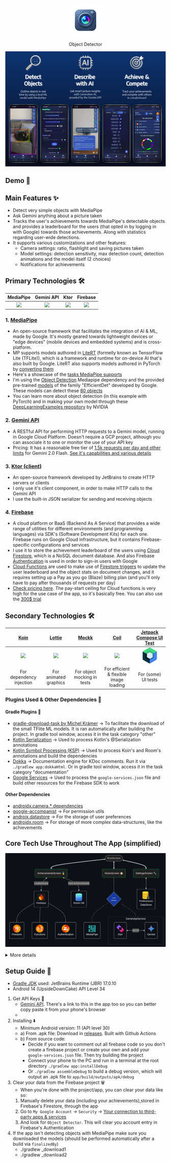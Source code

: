 <div align=center>
    <img width=100 src="./app/src/main/res/mipmap-xxxhdpi/app_icon_foreground.webp"/>
    <p>Object Detector</p>
</div>

<div align="center">
  <img style="max-height: 450px; object-fit: contain" src="./docs/Object_Detector_banner.jpg"  />
</div>

## Demo 🎥

## Main Features ✨
- Detect very simple objects with MediaPipe
- Ask Gemini anything about a picture taken
- Tracks the user's achievements towards MediaPipe's detectable objects and provides a leaderboard for the users (that opted in by logging in with Google) towards those achievements. Along with statistics regarding user-wide detections.
- It supports various customizations and other features: 
    - Camera settings: ratio, flashlight and saving pictures taken
    - Model settings: detection sensitivity, max detection count, detection animations and the model itself (2 choices)
    - Notifications for achievements

## Primary Technologies 🛠️
| MediaPipe | Gemini API | Ktor | Firebase |
|:-:|:-:|:-:|:-:|
| <img width="50" src='https://ai.google.dev/edge/mediapipe/images/mediapipe_icon.svg'> | <img width="50" src='https://uxwing.com/wp-content/themes/uxwing/download/brands-and-social-media/google-gemini-icon.png'> | <img width="50" src='https://resources.jetbrains.com/storage/products/company/brand/logos/Ktor_icon.png'> | <img width="50" src='https://firebase.google.com/static/images/brand-guidelines/logo-logomark.png'> |

### 1. [MediaPipe](https://github.com/google/mediapipe)
- An open-source framework that facilitates the integration of AI & ML, made by Google. It's mostly geared towards lightweight devices or "edge devices" (mobile devices and embedded systems) and is cross-platform. 
- MP supports models authored in [LiteRT](https://developers.googleblog.com/en/tensorflow-lite-is-now-litert/) (formelly known as TensorFlow Lite (TFLite)), which is a framework and runtime for on-device AI that's also built by Google. LiteRT also supports models authored in PyTorch by [converting them](https://ai.google.dev/edge/litert/models/convert_pytorch)
- Here's a showcase of the [tasks MediaPipe supports](https://mediapipe-studio.webapps.google.com/home)
- I'm using the [Object Detection](https://ai.google.dev/edge/mediapipe/solutions/vision/object_detector/android) Mediapipe dependency and the provided pre-trained [models](https://ai.google.dev/edge/mediapipe/solutions/vision/object_detector#models) of the family "EfficientDet" developed by Google. These models can detect these [80 objects](https://storage.googleapis.com/mediapipe-tasks/object_detector/labelmap.txt)
- You can learn more about object detection (in this example with PyTorch) and in making your own model through these [DeepLearningExamples repository](https://github.com/NVIDIA/DeepLearningExamples/blob/master/PyTorch/Detection/README.md) by NVIDIA

### 2. [Gemini API](https://aistudio.google.com/app/apikey)
- A RESTful API for performing HTTP requests to a Gemini model,
running in Google Cloud Platform. Doesn't require a GCP project, although you can associate it to
one or monitor the use of your API key
- Pricing: It has a reasonable free tier of [1.5k requests per day and other limits](hhttps://ai.google.dev/gemini-api/docs/rate-limits#current-rate-limits) for Gemini 2.0 Flash. [See it's capabilities and various details](https://ai.google.dev/gemini-api/docs/models/gemini#gemini-1.5-flash)

### 3. [Ktor (client)](https://ktor.io/docs/client-create-new-application.html)
- An open-source framework developed by JetBrains to create HTTP servers or clients
- I only use it's client component, in order to make HTTP calls to the Gemini API
- I use the built-in JSON serializer for sending and receiving objects

### 4. [Firebase](https://firebase.google.com/docs/build)
- A cloud platform or BaaS (Backend As A Service) that provides a wide range of utilities for different environments (and programming languages) via SDK's (Software Development Kits) for each one. Firebase runs on Google Cloud infrastructure, but it contains Firebase-specific configurations and services
- I use it to store the achievement leaderboard of the users using [Cloud Firestore](https://firebase.google.com/docs/database/rtdb-vs-firestore?hl=en&authuser=0), which is a NoSQL document database. And also Firebase [Authentication](https://firebase.google.com/docs/auth) is used in order to sign-in users with Google
- [Cloud Functions](https://firebase.google.com/products/functions/?hl=en&authuser=0) are used to make use of [Firestore triggers](https://firebase.google.com/docs/functions/firestore-events?hl=en&authuser=0&gen=2nd) to update the user leaderboard and the object stats on document changes, and it requires setting up a Pay as you go (Blaze) billing plan (and you'll only have to pay after thousands of requests per day)
- [Check pricing here](https://firebase.google.com/pricing). The pay-start ceiling for Cloud functions is very high for the use case of the app, so it's basically free. You can also use the [300$ trial](https://firebase.blog/posts/2024/11/claim-300-to-get-started)

## Secondary Technologies 🛠️
| [Koin](https://insert-koin.io/docs/quickstart/android-annotations/) |       [Lottie](https://airbnb.io/lottie/#/android-compose)       |                            [Mockk](https://mockk.io/)                             |                      [Coil](https://coil-kt.github.io/coil/)                      |                             [Jetpack Compose UI Test](https://developer.android.com/develop/ui/compose/testing)                              | 
|:-------------------------------------------------------------------:|:----------------------------------------------------------------:|:---------------------------------------------------------------------------------:|:---------------------------------------------------------------------------------:|:--------------------------------------------------------------------------------------------------------------------------------------------:|
| <img width="50" src='https://insert-koin.io/img/koin_new_logo.png'> | <img width="50" src='https://airbnb.io/lottie/images/logo.webp'> | <img width="50" src='https://avatars.githubusercontent.com/u/34787540?s=200&v=4'> | <img width="50" src='https://avatars.githubusercontent.com/u/52722434?s=200&v=4'> | <img width="50" src='https://raw.githubusercontent.com/devicons/devicon/refs/heads/master/icons/jetpackcompose/jetpackcompose-original.svg'> |
|                      For dependency injection                       |                      For animated graphics                       |                            For object mocking in tests                            |                      For efficient & flexible image loading                       |                                                             For (some) UI tests                                                              |

### Plugins Used & Other Dependencies 🔌
#### Gradle Plugins 🐘
- [gradle-download-task by Michel Krämer](https://github.com/michel-kraemer/gradle-download-task) -> To facilitate the download of the small TFlite ML models. It is ran automatically after building the project. In gradle tool window, access it in the task category "other"
- [Kotlin Serialization](https://kotlinlang.org/docs/serialization.html) -> Used to process Kotlin's @Serialization annotations
- [Kotlin Symbol Processing (KSP)](https://kotlinlang.org/docs/ksp-quickstart.html#add-a-processor) -> Used to process Koin's and Room's annotations and build the dependencies
- [Dokka](https://kotlinlang.org/docs/dokka-introduction.html) -> Documentation engine for KDoc comments. Run it via `./gradlew app:dokkaHtml`. Or in gradle tool window, access it in the task category "documentation"
- [Google Services](https://firebase.google.com/docs/android/setup#add-config-file) -> Used to process the `google-services.json` file and build other resources for the Firebase SDK to work

#### Other Dependencies
- [androidx.camera.* dependencies](https://developer.android.com/jetpack/androidx/releases/camera)
- [google-accompanist](https://google.github.io/accompanist/) -> For permission utils
- [androix.datastore](https://developer.android.com/jetpack/androidx/releases/datastore) -> For the storage of user preferences
- [androidx.room](https://developer.android.com/jetpack/androidx/releases/room) -> For storage of more complex data-structures, like the achievements

## Core Tech Use Throughout The App (simplified)

![](./docs/imgs/mermaid-digram_tech-use.png)

<details closed>
<summary>More details</summary>

- [docs](./docs)
![](./docs/imgs/diagram.png)
- [GH rendered Mermaid diagrams](./docs/mermaid-diagrams.md)
</details>

## Setup Guide 🙌
- [Gradle JDK](https://www.jetbrains.com/help/idea/gradle-jvm-selection.html#jvm_settings) used: JetBrains Runtime (JBR) 17.0.10
- Android 14 (UpsideDownCake) API Level 34
1. Get API Keys 🔑
    - [Gemini API](https://aistudio.google.com/app/apikey). There's a link to this in the app too so you can better copy paste it from your phone's browser
    - 
2. Installing ⬇️
    - Minimum Android version: 11 (API level 30)
    - a) From .apk file: Download in [releases](https://github.com/p4ulor/Object-Detector-App/releases). Built with Github Actions
    - b) From source code: 
        - Decide if you want to comment out all firebase code so you don't create a firebase project or create your own and add your `google-services.json` file. Then try building the project
        - Connect your phone to the PC and run in a terminal at the root directory `./gradlew app:installDebug`
        - Or `./gradlew assembleDebug` to build a debug version, which will output an .apk file to `app/build/outputs/apk/debug`
3. Clear your data from the Firebase project 🗑
    - When you're done with the project/app, you can clear your data like so:
    1. Manually delete your data (including your achievements),stored in Firebase's Firestore, through the app 
    2. Go to `My Google Account` -> `Security` -> [Your connection to third-party apps & services](https://myaccount.google.com/connections)
    3. And look for `Object Detector`. This will clear you account entry in Firebase's Authentication
4. If the app isn't detecting objects with MediaPipe make sure you downloaded the models (should be performed automatically after a build via `finalizedBy`)
    - ./gradlew _download1
    - ./gradlew _download2
